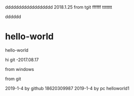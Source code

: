 dddddddddddddddddd  2018.1.25 from tgit
ffffff
ttttttt

dddddd
# hello-world
hello-world

hi git -2017.08.17

from windows 

from git

2019-1-4 by github 18620309987
2019-1-4 by pc helloworld1
